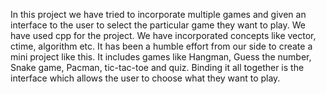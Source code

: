 In this project we have tried to incorporate multiple games and given an interface to the user to select the particular game they want to play. We have used cpp for the project. We have incorporated concepts like vector, ctime, algorithm etc. It has been a humble effort from our side to create a mini project like this. It includes games like Hangman, Guess the number, Snake game, Pacman, tic-tac-toe and quiz. Binding it all together is the interface which allows the user to choose what they want to play. 
